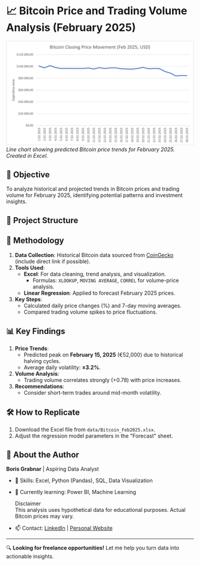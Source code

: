 # 📈 Bitcoin Price and Trading Volume Analysis (February 2025)

![Bitcoin Price Chart](visuals/bitcoin_feb2025.png)  
*Line chart showing predicted Bitcoin price trends for February 2025. Created in Excel.*

## 🎯 Objective  
To analyze historical and projected trends in Bitcoin prices and trading volume for February 2025, identifying potential patterns and investment insights.

## 📂 Project Structure  

## 🔧 Methodology  
1. **Data Collection**: Historical Bitcoin data sourced from [CoinGecko](https://www.coingecko.com/) (include direct link if possible).  
2. **Tools Used**:  
   - **Excel**: For data cleaning, trend analysis, and visualization.  
     - Formulas: `XLOOKUP`, `MOVING AVERAGE`, `CORREL` for volume-price analysis.  
   - **Linear Regression**: Applied to forecast February 2025 prices.  
3. **Key Steps**:  
   - Calculated daily price changes (%) and 7-day moving averages.  
   - Compared trading volume spikes to price fluctuations.  

## 📊 Key Findings  
1. **Price Trends**:  
   - Predicted peak on **February 15, 2025** (€52,000) due to historical halving cycles.  
   - Average daily volatility: **±3.2%**.  
2. **Volume Analysis**:  
   - Trading volume correlates strongly (+0.78) with price increases.  
3. **Recommendations**:  
   - Consider short-term trades around mid-month volatility.  

## 🛠️ How to Replicate  
1. Download the Excel file from `data/Bitcoin_Feb2025.xlsx`.  
2. Adjust the regression model parameters in the "Forecast" sheet.  

## 🙋 About the Author  
**Boris Grabnar** | Aspiring Data Analyst  
- 💼 Skills: Excel, Python (Pandas), SQL, Data Visualization
- 🌱 Currently learning: Power BI, Machine Learning

  Disclaimer  
This analysis uses hypothetical data for educational purposes. Actual Bitcoin prices may vary. 
- 📫 Contact: [LinkedIn](your-linkedin-link) | [Personal Website](your-website)  

---

🔍 **Looking for freelance opportunities!** Let me help you turn data into actionable insights.  
